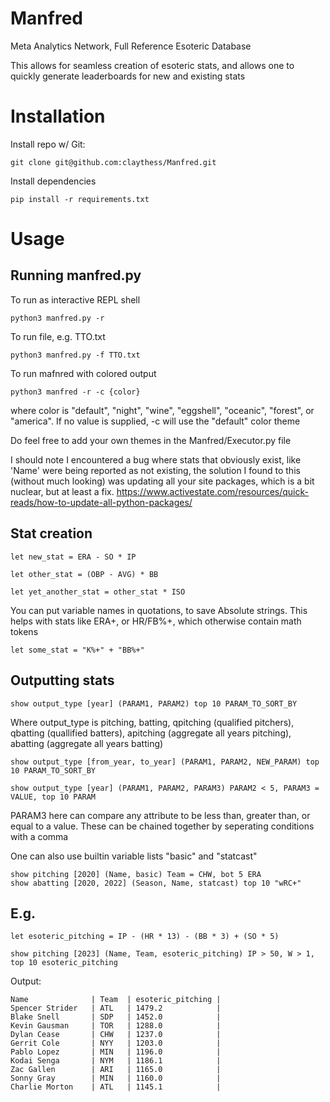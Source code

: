 # Manfred
Meta Analytics Network, Full Reference Esoteric Database

This allows for seamless creation of esoteric stats, and allows one to quickly generate leaderboards for new and existing stats

# Installation

Install repo w/ Git:
```
git clone git@github.com:claythess/Manfred.git
```
Install dependencies
```
pip install -r requirements.txt
```

# Usage

## Running manfred.py
To run as interactive REPL shell
```
python3 manfred.py -r
```
To run file, e.g. TTO.txt
```
python3 manfred.py -f TTO.txt
```
To run mafnred with colored output
```
python3 manfred -r -c {color}
```
where color is "default", "night", "wine", "eggshell", "oceanic", "forest", or "america". If no value is supplied, -c will use the "default" color theme

Do feel free to add your own themes in the Manfred/Executor.py file

I should note I encountered a bug where stats that obviously exist, like 'Name' were being reported as not existing, 
the solution I found to this (without much looking) was updating all your site packages, which is a bit nuclear, but at least a fix.
https://www.activestate.com/resources/quick-reads/how-to-update-all-python-packages/

## Stat creation
```
let new_stat = ERA - SO * IP

let other_stat = (OBP - AVG) * BB

let yet_another_stat = other_stat * ISO
```
You can put variable names in quotations, to save Absolute strings. This helps with stats like ERA+, or HR/FB%+, which otherwise contain math tokens
```
let some_stat = "K%+" + "BB%+"
```
## Outputting stats
```
show output_type [year] (PARAM1, PARAM2) top 10 PARAM_TO_SORT_BY
```
Where output_type is pitching, batting, qpitching (qualified pitchers), qbatting (quallified batters), apitching (aggregate all years pitching), abatting (aggregate all years batting)

```
show output_type [from_year, to_year] (PARAM1, PARAM2, NEW_PARAM) top 10 PARAM_TO_SORT_BY

show output_type [year] (PARAM1, PARAM2, PARAM3) PARAM2 < 5, PARAM3 = VALUE, top 10 PARAM
```
PARAM3 here can compare any attribute to be less than, greater than, or equal to a value. These can be chained together by seperating conditions with a comma

One can also use builtin variable lists "basic" and "statcast"
```
show pitching [2020] (Name, basic) Team = CHW, bot 5 ERA
show abatting [2020, 2022] (Season, Name, statcast) top 10 "wRC+"
```
## E.g.
```
let esoteric_pitching = IP - (HR * 13) - (BB * 3) + (SO * 5)

show pitching [2023] (Name, Team, esoteric_pitching) IP > 50, W > 1, top 10 esoteric_pitching
```
Output: 
```
Name              | Team  | esoteric_pitching | 
Spencer Strider   | ATL   | 1479.2            |
Blake Snell       | SDP   | 1452.0            |
Kevin Gausman     | TOR   | 1288.0            |
Dylan Cease       | CHW   | 1237.0            |
Gerrit Cole       | NYY   | 1203.0            |
Pablo Lopez       | MIN   | 1196.0            |
Kodai Senga       | NYM   | 1186.1            |
Zac Gallen        | ARI   | 1165.0            |
Sonny Gray        | MIN   | 1160.0            |
Charlie Morton    | ATL   | 1145.1            |
```

